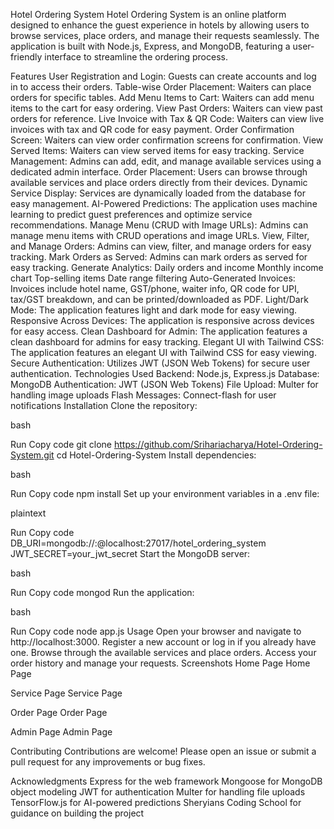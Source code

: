 Hotel Ordering System
Hotel Ordering System is an online platform designed to enhance the guest experience in hotels by allowing users to browse services, place orders, and manage their requests seamlessly. The application is built with Node.js, Express, and MongoDB, featuring a user-friendly interface to streamline the ordering process.

Features
User Registration and Login: Guests can create accounts and log in to access their orders.
Table-wise Order Placement: Waiters can place orders for specific tables.
Add Menu Items to Cart: Waiters can add menu items to the cart for easy ordering.
View Past Orders: Waiters can view past orders for reference.
Live Invoice with Tax & QR Code: Waiters can view live invoices with tax and QR code for easy payment.
Order Confirmation Screen: Waiters can view order confirmation screens for confirmation.
View Served Items: Waiters can view served items for easy tracking.
Service Management: Admins can add, edit, and manage available services using a dedicated admin interface.
Order Placement: Users can browse through available services and place orders directly from their devices.
Dynamic Service Display: Services are dynamically loaded from the database for easy management.
AI-Powered Predictions: The application uses machine learning to predict guest preferences and optimize service recommendations.
Manage Menu (CRUD with Image URLs): Admins can manage menu items with CRUD operations and image URLs.
View, Filter, and Manage Orders: Admins can view, filter, and manage orders for easy tracking.
Mark Orders as Served: Admins can mark orders as served for easy tracking.
Generate Analytics:
Daily orders and income
Monthly income chart
Top-selling items
Date range filtering
Auto-Generated Invoices: Invoices include hotel name, GST/phone, waiter info, QR code for UPI, tax/GST breakdown, and can be printed/downloaded as PDF.
Light/Dark Mode: The application features light and dark mode for easy viewing.
Responsive Across Devices: The application is responsive across devices for easy access.
Clean Dashboard for Admin: The application features a clean dashboard for admins for easy tracking.
Elegant UI with Tailwind CSS: The application features an elegant UI with Tailwind CSS for easy viewing.
Secure Authentication: Utilizes JWT (JSON Web Tokens) for secure user authentication.
Technologies Used
Backend: Node.js, Express.js
Database: MongoDB
Authentication: JWT (JSON Web Tokens)
File Upload: Multer for handling image uploads
Flash Messages: Connect-flash for user notifications
Installation
Clone the repository:

bash

Run
Copy code
git clone https://github.com/Srihariacharya/Hotel-Ordering-System.git
cd Hotel-Ordering-System
Install dependencies:

bash

Run
Copy code
npm install
Set up your environment variables in a .env file:

plaintext

Run
Copy code
DB_URI=mongodb://<username>:<password>@localhost:27017/hotel_ordering_system
JWT_SECRET=your_jwt_secret
Start the MongoDB server:

bash

Run
Copy code
mongod
Run the application:

bash

Run
Copy code
node app.js
Usage
Open your browser and navigate to http://localhost:3000.
Register a new account or log in if you already have one.
Browse through the available services and place orders.
Access your order history and manage your requests.
Screenshots
Home Page
Home Page

Service Page
Service Page

Order Page
Order Page

Admin Page
Admin Page

Contributing
Contributions are welcome! Please open an issue or submit a pull request for any improvements or bug fixes.

Acknowledgments
Express for the web framework
Mongoose for MongoDB object modeling
JWT for authentication
Multer for handling file uploads
TensorFlow.js for AI-powered predictions
Sheryians Coding School for guidance on building the project